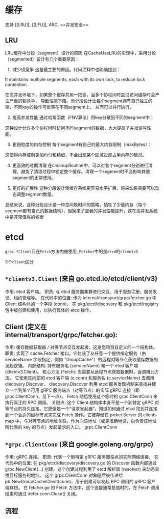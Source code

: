 # 缓存
支持 [[LRU]], [[LFU]], ARC, ==并发安全==
## LRU
LRU缓存中分段（segment）设计的原因
在CacheUseLRU的实现中，采用分段（segmented）设计有几个重要原因：

1. 减少锁竞争
   这是最主要的原因。代码注释中也明确提到：

It maintains multiple segments, each with its own lock, to reduce lock contention.

在高并发环境下，如果整个缓存共用一把锁，当多个协程同时尝试访问缓存时会产生严重的锁竞争，
导致性能下降。而分段设计让每个segment拥有自己独立的锁，不同key的操作可能落在不同segment上，
从而可以并行执行。

2. 提高并发性能
   通过哈希函数（FNV算法）将key分散到不同的segment中：

这种设计允许多个协程同时访问不同segment的数据，大大提高了并发读写性能。

3. 更细粒度的内存控制
   每个segment有自己的最大内存限制（maxBytes）：

这使得内存控制更加均匀和精细，不会出现某个区域过度占用内存的情况。

4. 更高效的过期清理
   在cleanupRoutine中，可以对各个segment分别进行清理，避免了清理过程中锁定整个缓存。清理一个segment时不会影响其他segment的正常使用。

5. 更好的扩展性
   这种分段设计使缓存系统更容易水平扩展，将来如果需要可以动态调整segment数量。

总结来说，这种分段设计是一种空间换时间的策略，牺牲了少量内存（每个segment都有自己的数据结构），但换来了显著的并发性能提升，这在高并发系统中是非常值得的权衡

# etcd
`grpc.*Client`只在`Fetch`方法内被使用, `Fetcher`中的是`etcd`的`clientv3`

3个`client`区分
## `*clientv3.Client` (来自 go.etcd.io/etcd/client/v3)
作用: etcd 客户端。
职责: 与 etcd 服务器集群进行交互，用于服务注册、服务发现、租约管理等。
在代码中的位置:
作为 internal/transport/grpc/fetcher.go 中 Client 结构体的一个字段 (conn)。
在 pkg/etcd/discovery 和 pkg/etcd/registry 包中被创建和使用，以执行具体的 etcd 操作。
## Client (定义在 internal/transport/grpc/fetcher.go):
作用: 缓存数据获取器 / 对等节点交互发起者。这是您项目自定义的一个结构体。
职责: 实现了 cache.Fetcher 接口。它封装了从任意一个提供指定服务（由 serviceName 字段指定，例如 "GroupCache"）的远程对等节点获取缓存数据的发起逻辑。
内部结构: 持有服务名 (serviceName) 和一个 etcd 客户端 (clientv3.Client)。
核心方法 (Fetch):
当需要从远程节点获取数据时，会调用此方法。
它使用其内部的 etcd 客户端 (c.conn) 和服务名 (c.serviceName) 去调用 discovery.Discover。
discovery.Discover 利用 etcd 服务发现机制来查找并建立一个到某个可用 gRPC 服务端点（对等节点）的实际 gRPC 连接（即 grpc.ClientConn，见下一点）。
Fetch 随后使用这个临时的 grpc.ClientConn 来执行真正的 RPC 调用。
关键点: 这个 Client 结构体本身不是一个到特定 gRPC 对等节点的持久连接。它更像是一个“请求发起器”，知道如何通过 etcd 找到并连接到一个合适的目标节点来完成 Fetch 操作。它被存储在 picker.Server 的 clients map 中，与对等节点的地址关联，作为向该地址（或更准确地说，向负责该地址所代表的 key 的节点）发起请求的入口。
grpc.ClientConn

## `*grpc.ClientConn` (来自 google.golang.org/grpc)
作用: gRPC 连接。
职责: 代表一个到特定 gRPC 服务器端点的实际网络连接。
在代码中的位置:
在 pkg/etcd/discovery/discovery.go 的 Discover 函数内部通过 grpc.NewClient(...) 创建。这个创建过程利用了 etcd 解析器 (resolver) 来动态查找目标服务的地址。
这个 grpc.ClientConn 对象随后被传递给 pb.NewGroupCacheClient(conn)，用于创建可以发起 RPC 调用的 gRPC 客户端存根。
在 fetcher.go 的 Fetch 方法中，这个连接通常是临时的，在 Fetch 调用结束时通过 defer conn.Close() 关闭。

## 流程

